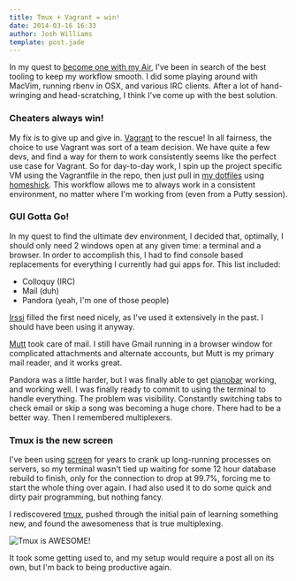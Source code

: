 ```yaml
---
title: Tmux + Vagrant = win!
date: 2014-03-16 16:33
author: Josh Williams
template: post.jade
---
```

In my quest to [become one with my Air](../adapting-to-mac/), I've been in
search of the best tooling to keep my workflow smooth.  I did some playing
around with MacVim, running rbenv in OSX, and various IRC clients.  After
a lot of hand-wringing and head-scratching, I think I've come up with the
best solution.

### Cheaters always win!

My fix is to give up and give in.  [Vagrant](https://www.vagrantup.com/) to
the rescue!  In all fairness, the choice to use Vagrant was sort of a team
decision.  We have quite a few devs, and find a way for them to work
consistently seems like the perfect use case for Vagrant.  So for
day-to-day work, I spin up the project specific VM using the Vagrantfile in
the repo, then just pull in [my dotfiles](https://github.com/t3hpr1m3/dotfiles)
using [homeshick](https://github.com/andsens/homeshick).  This workflow
allows me to always work in a consistent environment, no matter where I'm
working from (even from a Putty session).

<!--more-->

### GUI Gotta Go!

In my quest to find the ultimate dev environment, I decided that, optimally,
I should only need 2 windows open at any given time: a terminal and a browser.
In order to accomplish this, I had to find console based replacements for
everything I currently had gui apps for.  This list included:

* Colloquy (IRC)
* Mail (duh)
* Pandora (yeah, I'm one of those people)

[Irssi](http://irssi.org/) filled the first need nicely, as I've used it
extensively in the past.  I should have been using it anyway.

[Mutt](http://www.mutt.org/) took care of mail.  I still have Gmail running
in a browser window for complicated attachments and alternate accounts, but
Mutt is my primary mail reader, and it works great.

Pandora was a little harder, but I was finally able to get
[pianobar](http://6xq.net/projects/pianobar/) working, and working well.  I was
finally ready to commit to using the terminal to handle everything.  The
problem was visibility.  Constantly switching tabs to check email or skip a
song was becoming a huge chore.  There had to be a better way.  Then I remembered
multiplexers.

### Tmux is the new screen

I've been using [screen](http://www.gnu.org/software/screen/) for years to
crank up long-running processes on servers, so my terminal wasn't tied up 
waiting for some 12 hour database rebuild to finish, only for the connection
to drop at 99.7%, forcing me to start the whole thing over again.  I had also
used it to do some quick and dirty pair programming, but nothing fancy.

I rediscovered [tmux](http://tmux.sourceforge.net/), pushed through the initial
pain of learning something new, and found the awesomeness that is true
multiplexing.

![Tmux is AWESOME!](http://i.imgur.com/4helvtT.png)

It took some getting used to, and my setup would require a post all on its own,
but I'm back to being productive again.
